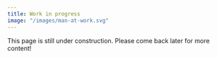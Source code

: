 ```yaml
---
title: Work in progress
image: "/images/man-at-work.svg"
---
```


This page is still under construction. Please come back later for more content!
